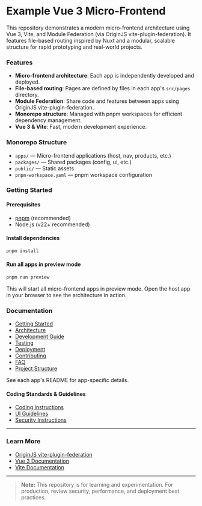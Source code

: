 # Example Vue 3 Micro-Frontend

This repository demonstrates a modern micro-frontend architecture using Vue 3, Vite, and Module Federation (via OriginJS vite-plugin-federation). It features file-based routing inspired by Nuxt and a modular, scalable structure for rapid prototyping and real-world projects.

### Features
- **Micro-frontend architecture**: Each app is independently developed and deployed.
- **File-based routing**: Pages are defined by files in each app's `src/pages` directory.
- **Module Federation**: Share code and features between apps using OriginJS vite-plugin-federation.
- **Monorepo structure**: Managed with pnpm workspaces for efficient dependency management.
- **Vue 3 & Vite**: Fast, modern development experience.

### Monorepo Structure
- `apps/` — Micro-frontend applications (host, nav, products, etc.)
- `packages/` — Shared packages (config, ui, etc.)
- `public/` — Static assets
- `pnpm-workspace.yaml` — pnpm workspace configuration

### Getting Started

#### Prerequisites
- [pnpm](https://pnpm.io/) (recommended)
- Node.js (v22+ recommended)

#### Install dependencies
```sh
pnpm install
```

#### Run all apps in preview mode
```sh
pnpm run preview
```

This will start all micro-frontend apps in preview mode. Open the host app in your browser to see the architecture in action.


### Documentation

- [Getting Started](./docs/getting-started.md)
- [Architecture](./docs/architecture.md)
- [Development Guide](./docs/development.md)
- [Testing](./docs/testing.md)
- [Deployment](./docs/deployment.md)
- [Contributing](./docs/contributing.md)
- [FAQ](./docs/faq.md)
- [Project Structure](./docs/project-structure.md)

See each app's README for app-specific details.

#### Coding Standards & Guidelines
- [Coding Instructions](.github/instructions/coding.instructions.md)
- [UI Guidelines](.github/instructions/ui-guidelines.instructions.md)
- [Security Instructions](.github/instructions/security.instructions.md)

---

### Learn More
- [OriginJS vite-plugin-federation](https://github.com/originjs/vite-plugin-federation)
- [Vue 3 Documentation](https://vuejs.org/)
- [Vite Documentation](https://vitejs.dev/)

---

> **Note:** This repository is for learning and experimentation. For production, review security, performance, and deployment best practices.
